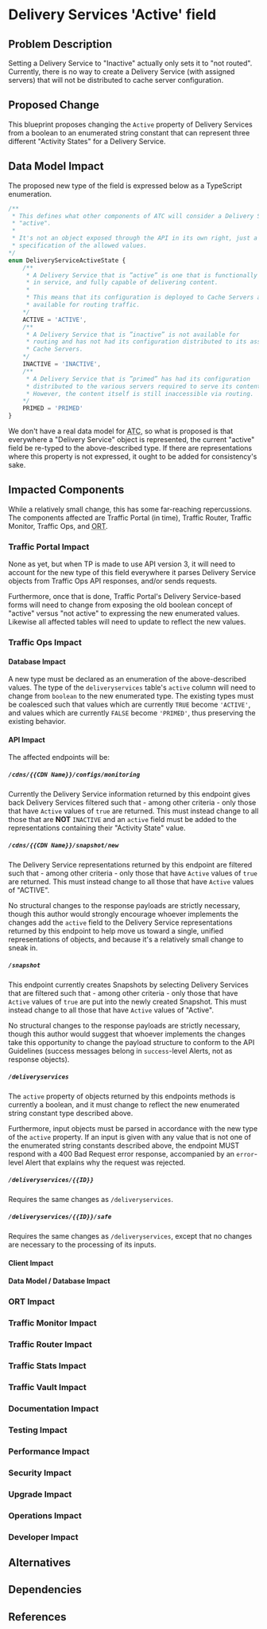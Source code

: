 <!--
Licensed to the Apache Software Foundation (ASF) under one
or more contributor license agreements.  See the NOTICE file
distributed with this work for additional information
regarding copyright ownership.  The ASF licenses this file
to you under the Apache License, Version 2.0 (the
"License"); you may not use this file except in compliance
with the License.  You may obtain a copy of the License at

    http://www.apache.org/licenses/LICENSE-2.0

Unless required by applicable law or agreed to in writing,
software distributed under the License is distributed on an
"AS IS" BASIS, WITHOUT WARRANTIES OR CONDITIONS OF ANY
KIND, either express or implied.  See the License for the
specific language governing permissions and limitations
under the License.
-->
# Delivery Services 'Active' field

## Problem Description
Setting a Delivery Service to "Inactive" actually only sets it to "not routed".
Currently, there is no way to create a Delivery Service (with assigned servers)
that will not be distributed to cache server configuration.

## Proposed Change
This blueprint proposes changing the `Active` property of Delivery Services
from a boolean to an enumerated string constant that can represent three
different "Activity States" for a Delivery Service.

## Data Model Impact
The proposed new type of the field is expressed below as a TypeScript
enumeration.
```typescript
/**
 * This defines what other components of ATC will consider a Delivery Service
 * "active".
 *
 * It's not an object exposed through the API in its own right, just a
 * specification of the allowed values.
*/
enum DeliveryServiceActiveState {
	/**
	 * A Delivery Service that is ”active” is one that is functionally
	 * in service, and fully capable of delivering content.
	 *
	 * This means that its configuration is deployed to Cache Servers and it is
	 * available for routing traffic.
	*/
	ACTIVE = 'ACTIVE',
	/**
	 * A Delivery Service that is ”inactive” is not available for
	 * routing and has not had its configuration distributed to its assigned
	 * Cache Servers.
	*/
	INACTIVE = 'INACTIVE',
	/**
	 * A Delivery Service that is ”primed” has had its configuration
	 * distributed to the various servers required to serve its content.
	 * However, the content itself is still inaccessible via routing.
	*/
	PRIMED = 'PRIMED'
}
```

We don't have a real data model for
<abbr title="Apache Traffic Control">ATC</abbr>, so what is proposed is that
everywhere a "Delivery Service" object is represented, the current "active"
field be re-typed to the above-described type. If there are representations
where this property is not expressed, it ought to be added for consistency's
sake.

## Impacted Components
While a relatively small change, this has some far-reaching repercussions. The
components affected are Traffic Portal (in time), Traffic Router, Traffic
Monitor, Traffic Ops, and <abbr title="Operational Readiness Test">ORT</abbr>.

### Traffic Portal Impact
None as yet, but when TP is made to use API version 3, it will need to account
for the new type of this field everywhere it parses Delivery Service objects
from Traffic Ops API responses, and/or sends requests.

Furthermore, once that is done, Traffic Portal's Delivery Service-based forms
will need to change from exposing the old boolean concept of "active" versus
"not active" to expressing the new enumerated values. Likewise all affected
tables will need to update to reflect the new values.

### Traffic Ops Impact

#### Database Impact
A new type must be declared as an enumeration of the above-described values.
The type of the `deliveryservices` table's `active` column will need to change
from `boolean` to the new enumerated type. The existing types must be coalesced
such that values which are currently `TRUE` become `'ACTIVE'`, and values which
are currently `FALSE` become `'PRIMED'`, thus preserving the existing behavior.

#### API Impact
The affected endpoints will be:

##### `/cdns/{{CDN Name}}/configs/monitoring`
Currently the Delivery Service information returned by this endpoint gives back
Delivery Services filtered such that - among other criteria - only those
that have `Active` values of `true` are returned. This must instead change to
all those that are **NOT** `INACTIVE` and an `active` field must be added to
the representations containing their "Activity State" value.

##### `/cdns/{{CDN Name}}/snapshot/new`
The Delivery Service representations returned by this endpoint are filtered
such that - among other criteria - only those that have `Active` values of
`true` are returned. This must instead change to all those that have `Active`
values of "ACTIVE".

No structural changes to the response payloads are strictly necessary, though
this author would strongly encourage whoever implements the changes add the
`active` field to the Delivery Service representations returned by this
endpoint to help move us toward a single, unified representations of objects,
and because it's a relatively small change to sneak in.

##### `/snapshot`
This endpoint currently creates Snapshots by selecting Delivery Services that
are filtered such that - among other criteria - only those that have `Active`
values of `true` are put into the newly created Snapshot. This must instead
change to all those that have `Active` values of "Active".

No structural changes to the response payloads are strictly necessary, though
this author would suggest that whoever implements the changes take this
opportunity to change the payload structure to conform to the API Guidelines
(success messages belong in `success`-level Alerts, not as response objects).

##### `/deliveryservices`
The `active` property of objects returned by this endpoints methods is
currently a boolean, and it must change to reflect the new enumerated string
constant type described above.

Furthermore, input objects must be parsed in accordance with the new type of
the `active` property. If an input is given with any value that is not one of
the enumerated string constants described above, the endpoint MUST respond with
a 400 Bad Request error response, accompanied by an `error`-level Alert that
explains why the request was rejected.

##### `/deliveryservices/{{ID}}`
Requires the same changes as `/deliveryservices`.

##### `/deliveryservices/{{ID}}/safe`
Requires the same changes as `/deliveryservices`, except that no changes are
necessary to the processing of its inputs.

#### Client Impact
<!--
*How* will this impact Traffic Ops REST API clients (Go, Python, Java)?

If new endpoints are required, will corresponding client methods be added?
-->

#### Data Model / Database Impact
<!--
*How* will this impact the Traffic Ops data model?
*How* will this impact the Traffic Ops database schema?

What changes to the lib/go-tc structs will be required?
What new tables and columns will be required?
How will existing tables and columns be changed?
What are the column data types and modifiers?
What are the FK references and constraints?
-->

### ORT Impact
<!--
*How* will this impact ORT?
-->

### Traffic Monitor Impact
<!--
*How* will this impact Traffic Monitor?

Will new profile parameters be required?
-->

### Traffic Router Impact
<!--
*How* will this impact Traffic Router?

Will new profile parameters be required?
How will the CRConfig be changed?
How will changes in Traffic Ops data be reflected in the CRConfig?
Will Traffic Router remain backwards-compatible with old CRConfigs?
Will old Traffic Routers remain forwards-compatible with new CRConfigs?
-->

### Traffic Stats Impact
<!--
*How* will this impact Traffic Stats?
-->

### Traffic Vault Impact
<!--
*How* will this impact Traffic Vault?

Will there be any new data stored in or removed from Riak?
Will there be any changes to the Riak requests and responses?
-->

### Documentation Impact
<!--
*How* will this impact the documentation?

What new documentation will be required?
What existing documentation will need to be updated?
-->

### Testing Impact
<!--
*How* will this impact testing?

What is the high-level test plan?
How should this be tested?
Can this be tested within the existing test frameworks?
How should the existing frameworks be enhanced in order to test this properly?
-->

### Performance Impact
<!--
*How* will this impact performance?

Are the changes expected to improve performance in any way?
Is there anything particularly CPU, network, or storage-intensive to be aware of?
What are the known bottlenecks to be aware of that may need to be addressed?
-->

### Security Impact
<!--
*How* will this impact overall security?

Are there any security risks to be aware of?
What privilege level is required for these changes?
Do these changes increase the attack surface (e.g. new untrusted input)?
How will untrusted input be validated?
If these changes are used maliciously or improperly, what could go wrong?
Will these changes adhere to multi-tenancy?
Will data be protected in transit (e.g. via HTTPS or TLS)?
Will these changes require sensitive data that should be encrypted at rest?
Will these changes require handling of any secrets?
Will new SQL queries properly use parameter binding?
-->

### Upgrade Impact
<!--
*How* will this impact the upgrade of an existing system?

Will a database migration be required?
Do the various components need to be upgraded in a specific order?
Will this affect the ability to rollback an upgrade?
Are there any special steps to be followed before an upgrade can be done?
Are there any special steps to be followed during the upgrade?
Are there any special steps to be followed after the upgrade is complete?
-->

### Operations Impact
<!--
*How* will this impact overall operation of the system?

Will the changes make it harder to operate the system?
Will the changes introduce new configuration that will need to be managed?
Can the changes be easily automated?
Do the changes have known limitations or risks that operators should be made aware of?
Will the changes introduce new steps to be followed for existing operations?
-->

### Developer Impact
<!--
*How* will this impact other developers?

Will it make it easier to set up a development environment?
Will it make the code easier to maintain?
What do other developers need to know about these changes?
Are the changes straightforward, or will new developer instructions be necessary?
-->

## Alternatives
<!--
What are some of the alternative solutions for this problem?
What are the pros and cons of each approach?
What design trade-offs were made and why?
-->

## Dependencies
<!--
Are there any significant new dependencies that will be required?
How were the dependencies assessed and chosen?
How will the new dependencies be managed?
Are the dependencies required at build-time, run-time, or both?
-->

## References
<!--
Include any references to external links here.
-->
